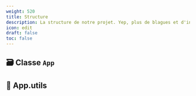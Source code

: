 ```yaml
---
weight: 520
title: Structure
description: La structure de notre projet. Yep, plus de blagues et d'inspi mais c'est sérieux là 😐
icon: edit
draft: false
toc: false
---
```

## 🗃 Classe `App`
## 🧰 App.utils
